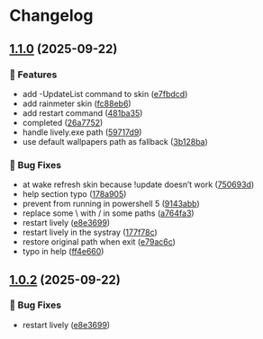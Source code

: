 # Changelog

## [1.1.0](https://github.com/Fred-Vatin/smart-random-wallpaper/compare/v1.0.2...v1.1.0) (2025-09-22)


### 🚀 Features

* add -UpdateList command to skin ([e7fbdcd](https://github.com/Fred-Vatin/smart-random-wallpaper/commit/e7fbdcdd6a3e6de06c0b0908bbd1ebea9d9226cd))
* add rainmeter skin ([fc88eb6](https://github.com/Fred-Vatin/smart-random-wallpaper/commit/fc88eb6596b7d9bc0f0fe74ea17edf6a72e812d3))
* add restart command ([481ba35](https://github.com/Fred-Vatin/smart-random-wallpaper/commit/481ba35b2b4c5656392c710e73342a24745d3f50))
* completed ([26a7752](https://github.com/Fred-Vatin/smart-random-wallpaper/commit/26a77527e325b9bce1e1d178ec6d0c8a0b86a16f))
* handle lively.exe path ([59717d9](https://github.com/Fred-Vatin/smart-random-wallpaper/commit/59717d961e3c5ffaaaa1effdf573923b7cd7d909))
* use default wallpapers path as fallback ([3b128ba](https://github.com/Fred-Vatin/smart-random-wallpaper/commit/3b128ba855d6e566e151daf1d2cf09ebd2b1684c))


### 🐞 Bug Fixes

* at wake refresh skin because !update doesn’t work ([750693d](https://github.com/Fred-Vatin/smart-random-wallpaper/commit/750693d33272ba2f418a9efc78dba8fc1b0967d7))
* help section typo ([178a905](https://github.com/Fred-Vatin/smart-random-wallpaper/commit/178a905642fa7b8f763d546dc5ac04f532848a97))
* prevent from running in powershell 5 ([9143abb](https://github.com/Fred-Vatin/smart-random-wallpaper/commit/9143abb1098d969c0d23a2af8c6eae12d7d2e417))
* replace some \ with / in some paths ([a764fa3](https://github.com/Fred-Vatin/smart-random-wallpaper/commit/a764fa3719d99657beb6162c88522f0dd3815fa5))
* restart lively ([e8e3699](https://github.com/Fred-Vatin/smart-random-wallpaper/commit/e8e3699d4bfe17d11b7ce1e61023587bfa857049))
* restart lively in the systray ([177f78c](https://github.com/Fred-Vatin/smart-random-wallpaper/commit/177f78c8e4d8bf0b6aaab84e575209f6d6fd3508))
* restore original path when exit ([e79ac6c](https://github.com/Fred-Vatin/smart-random-wallpaper/commit/e79ac6c6a5ab2a91dc4d89e9a868ad4cc7b3afda))
* typo in help ([ff4e660](https://github.com/Fred-Vatin/smart-random-wallpaper/commit/ff4e660f348705a4dc6d04ec5b2c607e11e1b7e1))

## [1.0.2](https://github.com/Fred-Vatin/smart-random-wallpaper/compare/1.0.1...v1.0.2) (2025-09-22)


### 🐞 Bug Fixes

* restart lively ([e8e3699](https://github.com/Fred-Vatin/smart-random-wallpaper/commit/e8e3699d4bfe17d11b7ce1e61023587bfa857049))
